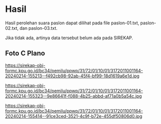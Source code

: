 # Hasil

Hasil perolehan suara paslon dapat dilihat pada file paslon-01.txt, paslon-02.txt, dan paslon-03.txt.

Jika tidak ada, artinya data tersebut belum ada pada SIREKAP.

## Foto C Plano

https://sirekap-obj-formc.kpu.go.id/bc34/pemilu/ppwp/31/72/01/10/01/3172011001164-20240214-155213--f492cb98-92ab-45f4-bf99-18d1619a6e1d.jpg

https://sirekap-obj-formc.kpu.go.id/bc34/pemilu/ppwp/31/72/01/10/01/3172011001164-20240214-155323--9e86641f-f088-4b25-abbd-af71a0b5a54c.jpg

https://sirekap-obj-formc.kpu.go.id/bc34/pemilu/ppwp/31/72/01/10/01/3172011001164-20240214-155414--91ce3ced-3521-4c9f-b72e-455df50806d0.jpg
